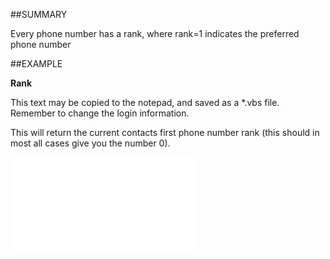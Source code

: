 

##SUMMARY

Every phone number has a rank, where rank=1 indicates the preferred phone number


##EXAMPLE

**Rank**


This text may be copied to the notepad, and saved as a *.vbs file. Remember to change the login information.
 
This will return the current contacts first phone number rank (this should in most all cases give you the number 0).


![](../../Examples/vbs/SOPhone.Rank.vbs.txt)





